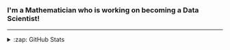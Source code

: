 ### I'm a Mathematician who is working on becoming a Data Scientist!

<!--
**hbenedek/hbenedek** is a ✨ _special_ ✨ repository because its `README.md` (this file) appears on your GitHub profile.

Here are some ideas to get you started:

- 🔭 I’m currently working on ...
- 🌱 I’m currently learning ...
- 👯 I’m looking to collaborate on ...
- 🤔 I’m looking for help with ...
- 💬 Ask me about ...
- 📫 How to reach me: ...
- 😄 Pronouns: ...
- ⚡ Fun fact: ...
-->

---
<details>
  <summary>:zap: GitHub Stats</summary>
  
![hbenedek GitHub stats](https://github-readme-stats.vercel.app/api?username=hbenedek&show_icons=true&theme=synthwave)
[![Top Langs](https://github-readme-stats.vercel.app/api/top-langs/?username=hbenedek&layout=compact&theme=synthwave)]
</details>

